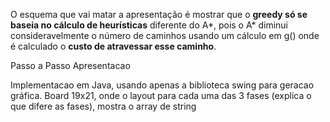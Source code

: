 O esquema que vai matar a apresentação é mostrar que o **greedy só se baseia no cálculo de heurísticas**
diferente do A*, pois o A* diminui consideravelmente o número de caminhos usando um cálculo em g()
onde é calculado o **custo de atravessar esse caminho**.

Passo a Passo Apresentacao

Implementacao em Java, usando apenas a biblioteca swing para geracao gráfica.
Board 19x21, onde o layout para cada uma das 3 fases (explica o que difere as fases), mostra o array de string
